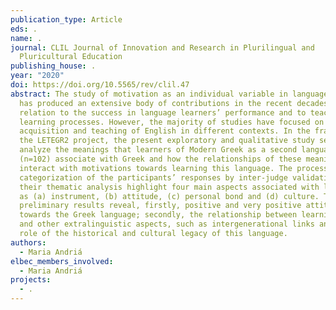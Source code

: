```yaml
---
publication_type: Article
eds: .
name: .
journal: CLIL Journal of Innovation and Research in Plurilingual and
  Pluricultural Education
publishing_house: .
year: "2020"
doi: https://doi.org/10.5565/rev/clil.47
abstract: The study of motivation as an individual variable in language learning
  has produced an extensive body of contributions in the recent decades in
  relation to the success in language learners’ performance and to teaching and
  learning processes. However, the majority of studies have focused on the
  acquisition and teaching of English in different contexts. In the framework of
  the LETEGR2 project, the present exploratory and qualitative study seeks to
  analyze the meanings that learners of Modern Greek as a second language
  (n=102) associate with Greek and how the relationships of these meanings
  interact with motivations towards learning this language. The processing and
  categorization of the participants’ responses by inter‑judge validation and
  their thematic analysis highlight four main aspects associated with language
  as (a) instrument, (b) attitude, (c) personal bond and (d) culture. The
  preliminary results reveal, firstly, positive and very positive attitudes
  towards the Greek language; secondly, the relationship between learning Greek
  and other extralinguistic aspects, such as intergenerational links and the
  role of the historical and cultural legacy of this language.
authors:
  - Maria Andriá
elbec_members_involved:
  - Maria Andriá
projects:
  - .
---
```

